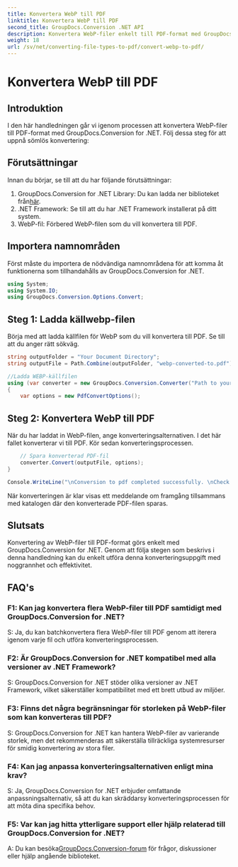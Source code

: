 ```yaml
---
title: Konvertera WebP till PDF
linktitle: Konvertera WebP till PDF
second_title: GroupDocs.Conversion .NET API
description: Konvertera WebP-filer enkelt till PDF-format med GroupDocs.Conversion för .NET. Förenkla dina dokumentkonverteringsuppgifter.
weight: 18
url: /sv/net/converting-file-types-to-pdf/convert-webp-to-pdf/
---
```


# Konvertera WebP till PDF

## Introduktion
I den här handledningen går vi igenom processen att konvertera WebP-filer till PDF-format med GroupDocs.Conversion for .NET. Följ dessa steg för att uppnå sömlös konvertering:

## Förutsättningar

Innan du börjar, se till att du har följande förutsättningar:

1.  GroupDocs.Conversion for .NET Library: Du kan ladda ner biblioteket från[här](https://releases.groupdocs.com/conversion/net/).
2. .NET Framework: Se till att du har .NET Framework installerat på ditt system.
3. WebP-fil: Förbered WebP-filen som du vill konvertera till PDF.

## Importera namnområden

Först måste du importera de nödvändiga namnområdena för att komma åt funktionerna som tillhandahålls av GroupDocs.Conversion for .NET.

```csharp
using System;
using System.IO;
using GroupDocs.Conversion.Options.Convert;
```

## Steg 1: Ladda källwebp-filen

Börja med att ladda källfilen för WebP som du vill konvertera till PDF. Se till att du anger rätt sökväg.

```csharp
string outputFolder = "Your Document Directory";
string outputFile = Path.Combine(outputFolder, "webp-converted-to.pdf");

//Ladda WEBP-källfilen
using (var converter = new GroupDocs.Conversion.Converter("Path to your WebP file"))
{
    var options = new PdfConvertOptions();
```

## Steg 2: Konvertera WebP till PDF

När du har laddat in WebP-filen, ange konverteringsalternativen. I det här fallet konverterar vi till PDF. Kör sedan konverteringsprocessen.

```csharp
    // Spara konverterad PDF-fil
    converter.Convert(outputFile, options);
}

Console.WriteLine("\nConversion to pdf completed successfully. \nCheck output in {0}", outputFolder);
```

När konverteringen är klar visas ett meddelande om framgång tillsammans med katalogen där den konverterade PDF-filen sparas.

## Slutsats

Konvertering av WebP-filer till PDF-format görs enkelt med GroupDocs.Conversion for .NET. Genom att följa stegen som beskrivs i denna handledning kan du enkelt utföra denna konverteringsuppgift med noggrannhet och effektivitet.

## FAQ's

### F1: Kan jag konvertera flera WebP-filer till PDF samtidigt med GroupDocs.Conversion for .NET?

S: Ja, du kan batchkonvertera flera WebP-filer till PDF genom att iterera igenom varje fil och utföra konverteringsprocessen.

### F2: Är GroupDocs.Conversion for .NET kompatibel med alla versioner av .NET Framework?

S: GroupDocs.Conversion for .NET stöder olika versioner av .NET Framework, vilket säkerställer kompatibilitet med ett brett utbud av miljöer.

### F3: Finns det några begränsningar för storleken på WebP-filer som kan konverteras till PDF?

S: GroupDocs.Conversion for .NET kan hantera WebP-filer av varierande storlek, men det rekommenderas att säkerställa tillräckliga systemresurser för smidig konvertering av stora filer.

### F4: Kan jag anpassa konverteringsalternativen enligt mina krav?

S: Ja, GroupDocs.Conversion for .NET erbjuder omfattande anpassningsalternativ, så att du kan skräddarsy konverteringsprocessen för att möta dina specifika behov.

### F5: Var kan jag hitta ytterligare support eller hjälp relaterad till GroupDocs.Conversion for .NET?

 A: Du kan besöka[GroupDocs.Conversion-forum](https://forum.groupdocs.com/c/conversion/11) för frågor, diskussioner eller hjälp angående biblioteket.